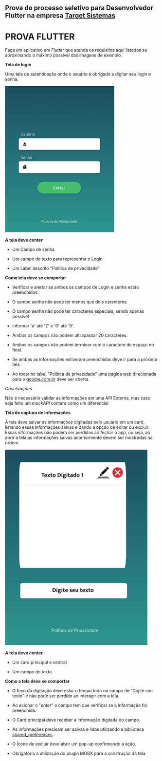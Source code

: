 Prova do processo seletivo para Desenvolvedor Flutter na empresa [**Target Sistemas**](https://targetsistemas.com.br/)
-----
# **PROVA FLUTTER**

Faça um aplicativo em *Flutter* que atenda os requisitos aqui listados se aproximando o máximo possível das imagens de exemplo.

**Tela de login**

Uma tela de autenticação onde o usuário é obrigado a digitar seu login e senha.

![](auth_page.png)

**A tela deve conter**

- Um Campo de senha

- Um campo de texto para representar o Login

- Um Label descrito "Política de privacidade"

**Como tela deve se comportar**

- Verificar e alertar se ambos os campos de Login e senha estão preenchidos.

- O campo senha não pode ter menos que dois caracteres.

- O campo senha não pode ter caracteres especiais, sendo apenas possível

- informar 'a' até 'Z' e '0' até '9'.

- Ambos os campos não podem ultrapassar 20 caracteres.

- Ambos os campos não podem terminar com o caractere de espaço no final.

- Se ambas as informações estiveram preenchidas deve ir para a próxima tela.

- Ao tocar no label "Política de privacidade" uma página web direcionada para o [google.com.br](https://www.google.com.br/) deve ser aberta.

*Observações*

Não é necessário validar as informações em uma API Externa, mas caso seja feito um *mockAPI* contara como um diferencial

**Tela de captura de informações**

A tela deve salvar as informações digitadas pelo usuário em um card, listando essas informações salvas e dando a opção de editar ou excluir. Essas informações não podem ser perdidas ao fechar o app, ou seja, ao abrir a tela as informações salvas anteriormente devem ser mostradas na ordem.

![](home_page.png)

**A tela deve conter**

- Um card principal e central

- Um campo de texto

**Como a tela deve se comportar**

- O foco da digitação deve estar o tempo todo no campo de "Digite seu texto" e não pode ser perdido ao interagir com a tela.

- Ao acionar o "*enter*" o campo tem que verificar se a informação foi preenchida.

- O Card principal deve receber a informação digitada do campo.

- As informações precisam ser salvas e lidas utilizando a biblioteca [shared\_preferences](hꢁps://pub.dev/packages/shared\_preferences)

- O Ícone de excluir deve abrir um pop-up confirmando a ação.

- Obrigatório a utilização do plugin MOBX para a construção da tela.
